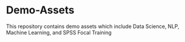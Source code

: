 # Demo-Assets
This repository contains demo assets which include Data Science, NLP, Machine Learning, and SPSS Focal Training
